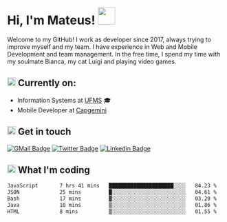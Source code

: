 # Hi, I'm Mateus! <img src="https://media.giphy.com/media/Lp2DXaHwco9FK/giphy.gif" width="40" height="40" />

Welcome to my GitHub! I work as developer since 2017, always trying to improve myself and my team. I have experience in Web and Mobile Development and team management. In the free time, I spend my time with my soulmate Bianca, my cat Luigi and playing video games.

## <img src="https://github.githubassets.com/images/icons/emoji/unicode/1f469-1f4bb.png" width="20" height="20" /> Currently on:
- Information Systems at [UFMS](https://www.ufms.br) :mortar_board:
- Mobile Developer at [Capgemini](https://www.capgemini.com)

## <img src="https://github.githubassets.com/images/icons/emoji/unicode/2615.png" width="20" height="20"/> Get in touch
[![GMail Badge](https://img.shields.io/badge/Gmail-D14836?style=for-the-badge&logo=gmail&logoColor=white&link=http://mailto:mateusragazzi.b@gmail.com)](http://malito:mateusragazzi.b@gmail.com)
[![Twitter Badge](https://img.shields.io/badge/Twitter-1DA1F2?style=for-the-badge&logo=twitter&logoColor=white&link=https://twitter.com/r_mateus39)](https://twitter.com/r_mateus39)
[![Linkedin Badge](https://img.shields.io/badge/LinkedIn-0077B5?style=for-the-badge&logo=linkedin&logoColor=white&link=https://www.linkedin.com/in/mateus-ragazzi/)](https://www.linkedin.com/in/mateus-ragazzi/)

## <img src="https://github.githubassets.com/images/icons/emoji/unicode/1f4ca.png" width="20" height="20"/> What I'm coding

<!--START_SECTION:waka-->

```txt
JavaScript       7 hrs 41 mins   █████████████████████░░░░   84.23 %
JSON             25 mins         █░░░░░░░░░░░░░░░░░░░░░░░░   04.61 %
Bash             17 mins         ▓░░░░░░░░░░░░░░░░░░░░░░░░   03.20 %
Java             10 mins         ▒░░░░░░░░░░░░░░░░░░░░░░░░   01.86 %
HTML             8 mins          ▒░░░░░░░░░░░░░░░░░░░░░░░░   01.55 %
```

<!--END_SECTION:waka-->
